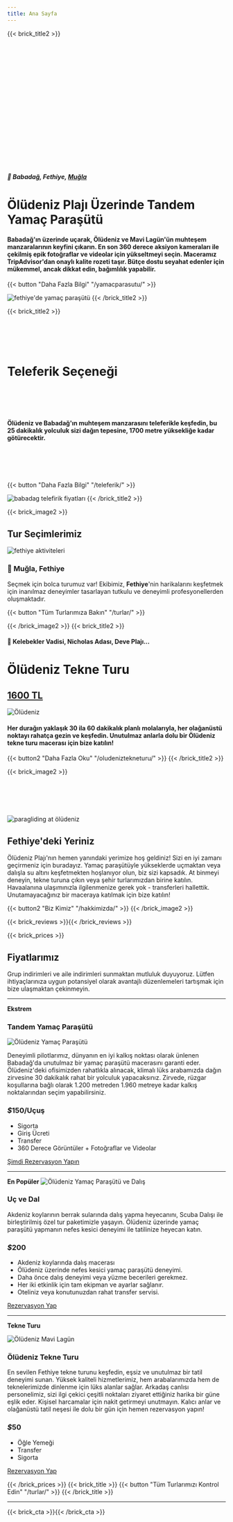 ```yaml
---
title: Ana Sayfa
---
```

{{< brick_title2 >}}
# ‎ 
# ‎ 
# ‎ 

# ‎ 

##### 📍 Babadağ, Fethiye, [Muğla](https://maps.app.goo.gl/nedsoQVBUxQnbh638)
# Ölüdeniz Plajı Üzerinde Tandem Yamaç Paraşütü

#### **Babadağ**'ın üzerinde uçarak, **Ölüdeniz** ve **Mavi Lagün**'ün muhteşem manzaralarının keyfini çıkarın. En son 360 derece aksiyon kameraları ile çekilmiş epik fotoğraflar ve videolar için yükseltmeyi seçin. Maceramız TripAdvisor'dan onaylı kalite rozeti taşır. Bütçe dostu seyahat edenler için mükemmel, ancak dikkat edin, bağımlılık yapabilir.

{{< button "Daha Fazla Bilgi" "/yamacparasutu/" >}}

![fethiye'de yamaç paraşütü](/uploads/photos/3-min.jpg)
{{< /brick_title2 >}}

{{< brick_title2 >}}
# ‎ 
# Teleferik Seçeneği
# ‎ 
#### Ölüdeniz ve Babadağ'ın muhteşem manzarasını teleferikle keşfedin, bu 25 dakikalık yolculuk sizi dağın tepesine, 1700 metre yüksekliğe kadar götürecektir.
# ‎ 
{{< button "Daha Fazla Bilgi" "/teleferik/" >}}

![babadag telefirik fiyatları](/uploads/Background/babadagtelefirik.jpg)
{{< /brick_title2 >}}

{{< brick_image2 >}}

## Tur Seçimlerimiz
![fethiye aktiviteleri](/uploads/photos/all.jpg)
### 📍 Muğla, Fethiye

Seçmek için bolca turumuz var! Ekibimiz, **Fethiye**'nin harikalarını keşfetmek için inanılmaz deneyimler tasarlayan tutkulu ve deneyimli profesyonellerden oluşmaktadır.

{{< button "Tüm Turlarımıza Bakın" "/turlar/" >}}

{{< /brick_image2 >}}
{{< brick_title2 >}}

#### 📍 Kelebekler Vadisi, Nicholas Adası, Deve Plajı... 
# Ölüdeniz Tekne Turu
## <u> 1600 TL</u>
![Ölüdeniz](/uploads/photos/boat.jpg)

#### Her durağın yaklaşık 30 ila 60 dakikalık planlı molalarıyla, her olağanüstü noktayı rahatça gezin ve keşfedin. Unutulmaz anlarla dolu bir Ölüdeniz tekne turu macerası için bize katılın!

{{< button2 "Daha Fazla Oku" "/oludeniztekneturu/" >}}
{{< /brick_title2 >}}

{{< brick_image2 >}}
# ‎ 

![paragliding at ölüdeniz](/uploads/gallery/paragliding.png)

## Fethiye'deki Yeriniz
Ölüdeniz Plajı'nın hemen yanındaki yerimize hoş geldiniz! Sizi en iyi zamanı geçirmeniz için buradayız. Yamaç paraşütüyle yükseklerde uçmaktan veya dalışla su altını keşfetmekten hoşlanıyor olun, biz sizi kapsadık. At binmeyi deneyin, tekne turuna çıkın veya şehir turlarımızdan birine katılın. Havaalanına ulaşımınızla ilgilenmenize gerek yok - transferleri hallettik. Unutamayacağınız bir maceraya katılmak için bize katılın!

{{< button2 "Biz Kimiz" "/hakkimizda/" >}}
{{< /brick_image2 >}}

{{< brick_reviews >}}{{< /brick_reviews >}}

{{< brick_prices >}}

## Fiyatlarımız

Grup indirimleri ve aile indirimleri sunmaktan mutluluk duyuyoruz. Lütfen ihtiyaçlarınıza uygun potansiyel olarak avantajlı düzenlemeleri tartışmak için bize ulaşmaktan çekinmeyin.

---

**Ekstrem**
### Tandem Yamaç Paraşütü

![Ölüdeniz Yamaç Paraşütü](/uploads/photos/fp.jpg)

Deneyimli pilotlarımız, dünyanın en iyi kalkış noktası olarak ünlenen Babadağ'da unutulmaz bir yamaç paraşütü macerasını garanti eder. Ölüdeniz'deki ofisimizden rahatlıkla alınacak, klimalı lüks arabamızda dağın zirvesine 30 dakikalık rahat bir yolculuk yapacaksınız. Zirvede, rüzgar koşullarına bağlı olarak 1.200 metreden 1.960 metreye kadar kalkış noktalarından seçim yapabilirsiniz.

### _$_**150**/Uçuş

- Sigorta
- Giriş Ücreti
- Transfer
- 360 Derece Görüntüler + Fotoğraflar ve Videolar

[Şimdi Rezervasyon Yapın](/tr/get-started/)

---

**En Popüler**
![Ölüdeniz Yamaç Paraşütü ve Dalış](/uploads/photos/dp.png)
### Uç ve Dal

Akdeniz koylarının berrak sularında dalış yapma heyecanını, Scuba Dalışı ile birleştirilmiş özel tur paketimizle yaşayın. Ölüdeniz üzerinde yamaç paraşütü yapmanın nefes kesici deneyimi ile tatilinize heyecan katın.

### _$_**200**

- Akdeniz koylarında dalış macerası
- Ölüdeniz üzerinde nefes kesici yamaç paraşütü deneyimi.
- Daha önce dalış deneyimi veya yüzme becerileri gerekmez.
- Her iki etkinlik için tam ekipman ve ayarlar sağlanır.
- Oteliniz veya konutunuzdan rahat transfer servisi.

[Rezervasyon Yap](/tr/get-started/)

---

**Tekne Turu**

![Ölüdeniz Mavi Lagün](/uploads/photos/boat.jpg)

### Ölüdeniz Tekne Turu

En sevilen Fethiye tekne turunu keşfedin, eşsiz ve unutulmaz bir tatil deneyimi sunan. Yüksek kaliteli hizmetlerimiz, hem arabalarımızda hem de teknelerimizde dinlenme için lüks alanlar sağlar. Arkadaş canlısı personelimiz, sizi ilgi çekici çeşitli noktaları ziyaret ettiğiniz harika bir güne eşlik eder. Kişisel harcamalar için nakit getirmeyi unutmayın. Kalıcı anlar ve olağanüstü tatil neşesi ile dolu bir gün için hemen rezervasyon yapın!

### _$_**50**

- Öğle Yemeği
- Transfer
- Sigorta

[Rezervasyon Yap](/tr/get-started/)

{{< /brick_prices >}}
{{< brick_title >}}
{{< button "Tüm Turlarımızı Kontrol Edin" "/turlar/" >}}
{{< /brick_title >}}

---
{{< brick_cta >}}{{< /brick_cta >}}
